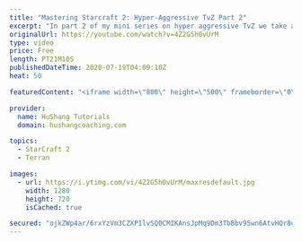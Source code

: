 ```yaml
---
title: "Mastering Starcraft 2: Hyper-Aggressive TvZ Part 2"
excerpt: "In part 2 of my mini series on hyper aggressive TvZ we take a look at some example replays to help you guys out with various scenarios. Hopefully you learn a lot and enjoy the daily!  Mastering Starcraft 2: Hyper-Aggressive TvZ Part 2 #StarCraft2 #Terran #SC2 #guide #starcraft #tvz  Coaching --------------------------------------------------------------------------"
originalUrl: https://youtube.com/watch?v=4Z2G5h0vUrM
type: video
price: Free
length: PT21M10S
publishedDateTime: 2020-07-19T04:09:10Z
heat: 50

featuredContent: "<iframe width=\"800\" height=\"500\" frameborder=\"0\" src=\"https://www.youtube.com/embed/4Z2G5h0vUrM\" allow=\"accelerometer; autoplay; encrypted-media; gyroscope; picture-in-picture\" allowfullscreen></iframe>"

provider:
  name: HuShang Tutorials
  domain: hushangcoaching.com

topics:
  - StarCraft 2
  - Terran

images:
  - url: https://i.ytimg.com/vi/4Z2G5h0vUrM/maxresdefault.jpg
    width: 1280
    height: 720
    isCached: true

secured: "ojkZWp4ar/6rxYzVm3CZXP1lvSQ0CMIKAnsJpMq9Dm3TbBbv95wn6AtvHQr8oDNVbgKdKyKCmjwJTCPpMFQYJV4KRCdoXxqtA79dIzg2Fkk5zbMPZZhDqRR73x9Cit+ZCessp1lttvoNiFJPcqTpXoXr0wwyaQjfKgnr94qKGWxq2XKhI3vfDAJbuWX3IeNU7tAwMMvhFla3Rkj2ThUGcfq74a03zZ9yQNccB+QSBbRGKCy5ka/JhdJiXLha43GS22LGdiwtammEroRvIeCPbRcR4a1fcOOBI0T3JVoXLq5ZSvULEQ55HOSLXv1HAgyM0p1TVUpCxoBQ31LXIWijXgp4I3FxAlNR/jAayX6IMwCYq/jzNdqSM0w3/4kgVRVs5NhC0JnZD/LHdKdcMMqoWykcfo1WOx8PsgGykjBVUoQ=;xeV6IBru+/B9lty4O5c/yA=="
---
```


